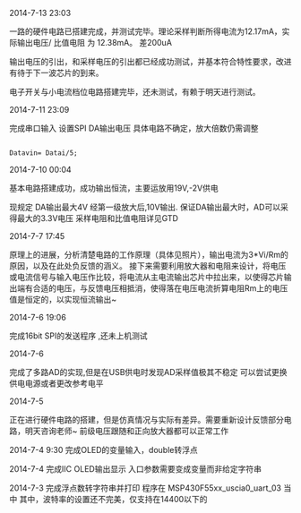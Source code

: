 2014-7-13 23:03

一路的硬件电路已搭建完成，并测试完毕。理论采样判断所得电流为12.17mA，实际输出电压/ 比值电阻 为 12.38mA。 差200uA

输出电压的引出，和采样电压的引出都已经成功测试，并基本符合特性要求，改进有待于下一波芯片的到来。

电子开关与小电流档位电路搭建完毕，还未测试，有赖于明天进行测试。



2014-7-11 23:09

完成串口输入 设置SPI DA输出电压
具体电路不确定，放大倍数仍需调整
<p><code>
Datavin= Datai/5;
</code></p>

2014-7-10  00:04

基本电路搭建成功，成功输出恒流，主要运放用19V,-2V供电

现规定
DA输出最大4V
经第一级放大后,10V输出.
保证DA输出最大时，AD可以采得最大的3.3V电压
采样电阻和比值电阻详见GTD

2014-7-7 17:45

原理上的进展，分析清楚电路的工作原理（具体见照片），输出电流为3*Vi/Rm的原因，以及在此处负反馈的涵义。
接下来需要利用放大器和电阻来设计，将电压或电流信号与输入电压作比较，将电流从主电流输出芯片中拉出来，以使得芯片输出端有合适的电压，与反馈电压相抵消，使得落在电压电流折算电阻Rm上的电压值是恒定的，以实现恒流输出~

2014-7-6 19:06

完成16bit SPI的发送程序 ,还未上机测试


2014-7-6

完成了多路AD的实现,但是在USB供电时发现AD采样值极其不稳定
可以尝试更换供电电源或者更改参考电平

2014-7-5

正在进行硬件电路的搭建，但是仿真情况与实际有差异。需要重新设计反馈部分电路，明天咨询老师~
前级电压跟随和正向放大器都可以正常工作

2014-7-4 9:30
完成OLED的变量输入，double转浮点

2014-7-4
完成IIC OLED输出显示
入口参数需要变成变量而非给定字符串

2014-7-3
完成浮点数转字符串并打印
程序在 MSP430F55xx_uscia0_uart_03 当中
其中，波特率的设置还不完美，仅支持在14400以下的

